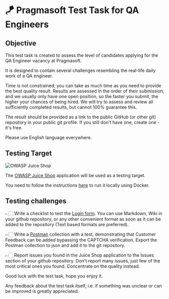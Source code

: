 # 🪁 Pragmasoft Test Task for QA Engineers

## Objective

This test task is created to assess the level of candidates applying for the QA Engineer vacancy at Pragmasoft.

It is designed to contain several challenges resembling the real-life daily work of a QA engineer.

Time is not constrained; you can take as much time as you need to provide the best quality result. Results are assessed in the order of their submission, and we usually only have one open position, so the faster you submit, the higher your chances of being hired. We will try to assess and review all sufficiently completed results, but cannot 100% guarantee this.

The result should be provided as a link to the public GitHub (or other git) repository in your public git profile. If you still don't have one, create one - it's free.

Please use English language everywhere.

## Testing Target

![OWASP Juice Shop](slideshow.gif "OWASP Juice Shop")

The [OWASP Juice Shop](https://owasp.org/www-project-juice-shop/) application will be used as a testing target.

You need to follow the instructions [here](https://hub.docker.com/r/bkimminich/juice-shop) to run it locally using Docker.

## Testing challenges

👉🏻 Write a checklist to test the [Login form](http://localhost:3000/#/login). You can use Markdown, Wiki in your github repository, or any other convenient format as soon as it can be added to the repository (Text based formats are preferred).

👉🏻 Write a [Postman](https://www.postman.com/) collection with a test, demonstrating that Customer Feedback can be added bypassing the CAPTCHA verification. Export the Postman collection to json and add it to the git repository.

👉🏻 Report issues you found in the Juice Shop application to the Issues section of your github repository. Don't report many issues, just few of the most critical ones you found. Concentrate on the quality instead.

Good luck with the test task, hope you enjoy it.

Any feedback about the test task itself, i.e. if something was unclear or can be improved is greatly appreciated.
